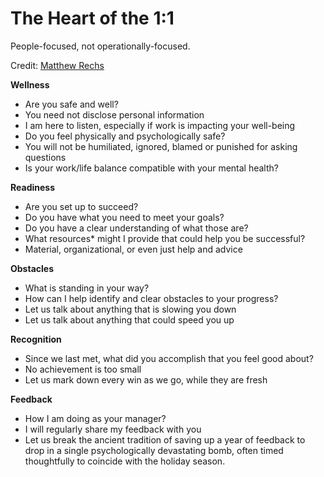 # The Heart of the 1:1

People-focused, not operationally-focused.

Credit: [Matthew Rechs](https://twitter.com/mrechs/status/1523639491508195330?s=11&t=e7dz1d_fFwYGsoFFtoqs_Q)

**Wellness**

* Are you safe and well? 
* You need not disclose personal information
* I am here to listen, especially if work is impacting your well-being
* Do you feel physically and psychologically safe? 
* You will not be humiliated, ignored, blamed or punished for asking questions
* Is your work/life balance compatible with your mental health?

**Readiness**

* Are you set up to succeed? 
* Do you have what you need to meet your goals? 
* Do you have a clear understanding of what those are? 
* What resources* might I provide that could help you be successful?
* Material, organizational, or even just help and advice

**Obstacles**

* What is standing in your way? 
* How can I help identify and clear obstacles to your progress? 
* Let us talk about anything that is slowing you down
* Let us talk about anything that could speed you up

**Recognition**

* Since we last met, what did you accomplish that you feel good about? 
* No achievement is too small 
* Let us mark down every win as we go, while they are fresh

**Feedback**

* How I am doing as your manager? 
* I will regularly share my feedback with you
* Let us break the ancient tradition of saving up a year of feedback to drop in a single psychologically devastating bomb, often timed thoughtfully to coincide with the holiday season.
